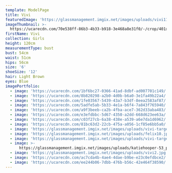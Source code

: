 ```yaml
---
template: ModelPage
title: Vivi
featuredImage: 'https://glassmanagement.imgix.net/images/uploads/vivi11.jpg'
imageThumbnail: >-
  https://ucarecdn.com/70e538ff-86b3-4b33-b918-3e468a8e31f0/-/crop/401x474/0,79/-/preview/
firstName: Vivi
collection: Girls
height: 120cm
measurementType: bust
bust: 54cm
waist: 51cm
hips: 56cm
size: '6'
shoeSize: '12'
hair: Light Brown
eyes: Blue
imagePortfolio:
  - image: 'https://ucarecdn.com/1bf6bc27-0366-41ad-8dbf-ad007701c149/'
  - image: 'https://ucarecdn.com/8b820298-a2b0-4d0b-b6a0-3e1fa49b22a4/'
  - image: 'https://ucarecdn.com/1fe03567-5439-43a7-b3df-8eea2583af87/'
  - image: 'https://ucarecdn.com/5adfe5ab-5b33-4e1a-b6f4-7a843f765940/'
  - image: 'https://ucarecdn.com/a9f3beeb-ca2b-4fba-ace7-362d33aba483/'
  - image: 'https://ucarecdn.com/e3efdbbc-5d67-4350-a2dd-668d623ee63a/'
  - image: 'https://ucarecdn.com/c03f27cb-6a38-438e-a539-a6e7da1d6962/'
  - image: 'https://ucarecdn.com/81bc63d2-22cb-475a-a056-1cf85e6bb5a0/'
  - image: 'https://glassmanagement.imgix.net/images/uploads/vivi-target-3.jpg'
  - image: 'https://glassmanagement.imgix.net/images/uploads/felix10.jpg'
  - image: 'https://glassmanagement.imgix.net/images/uploads/vivi-target.jpg'
  - image: >-
      https://glassmanagement.imgix.net/images/uploads/katiehooper-53_preview.jpg
  - image: 'https://glassmanagement.imgix.net/images/uploads/vivi2.jpg'
  - image: 'https://ucarecdn.com/ac7cda4b-4ae4-4dae-b9be-e23c0efdbce2/'
  - image: 'https://ucarecdn.com/ee244b06-7dbb-476b-b56c-42e464f38590/'
---
```


